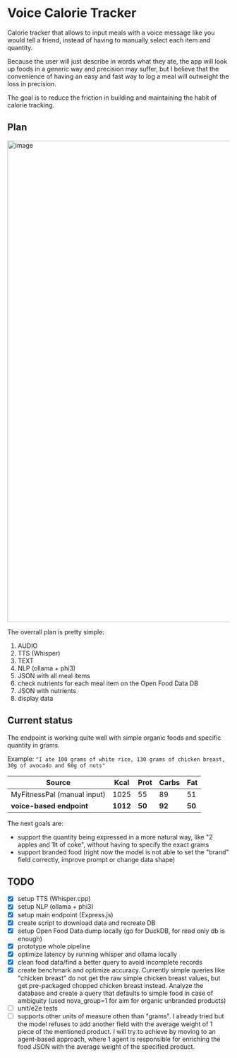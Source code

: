 # Voice Calorie Tracker

Calorie tracker that allows to input meals with a voice message like you would tell a friend, instead of having to manually select each item and quantity.

Because the user will just describe in words what they ate, the app will look up foods in a generic way and precision may suffer, but I believe that the convenience of having an easy and fast way to log a meal will outweight the loss in precision.

The goal is to reduce the friction in building and maintaining the habit of calorie tracking.

## Plan

<img width="1089" alt="image" src="https://github.com/micheleoletti/voice-calorie-tracker/assets/61937589/af74783a-fc80-435e-9559-84d9a7f09aba">

The overrall plan is pretty simple:

1. AUDIO
2. TTS (Whisper)
3. TEXT
4. NLP (ollama + phi3)
5. JSON with all meal items
6. check nutrients for each meal item on the Open Food Data DB
7. JSON with nutrients
8. display data

## Current status

The endpoint is working quite well with simple organic foods and specific quantity in grams.

Example:
`"I ate 100 grams of white rice, 130 grams of chicken breast, 30g of avocado and 60g of nuts"`

| Source                      | Kcal     | Prot   | Carbs  | Fat    |
| --------------------------- | -------- | ------ | ------ | ------ |
| MyFitnessPal (manual input) | 1025     | 55     | 89     | 51     |
| **voice-based endpoint**    | **1012** | **50** | **92** | **50** |

The next goals are:

- support the quantity being expressed in a more natural way, like "2 apples and 1lt of coke", without having to specify the exact grams
- support branded food (right now the model is not able to set the "brand" field correctly, improve prompt or change data shape)

## TODO

- [x] setup TTS (Whisper.cpp)
- [x] setup NLP (ollama + phi3)
- [x] setup main endpoint (Express.js)
- [x] create script to download data and recreate DB
- [x] setup Open Food Data dump locally (go for DuckDB, for read only db is enough)
- [x] prototype whole pipeline
- [x] optimize latency by running whisper and ollama locally
- [x] clean food data/find a better query to avoid incomplete records
- [x] create benchmark and optimize accuracy.
      Currently simple queries like "chicken breast" do not get the raw simple chicken breast values, but get pre-packaged chopped chicken breast instead.
      Analyze the database and create a query that defaults to simple food in case of ambiguity
      (used nova_group=1 for aim for organic unbranded products)
- [ ] unit/e2e tests
- [ ] supports other units of measure othen than "grams".
      I already tried but the model refuses to add another field with the average weight of 1 piece of the mentioned product.
      I will try to achieve by moving to an agent-based approach, where 1 agent is responsible for enriching the food JSON with the average weight of the specified product.
